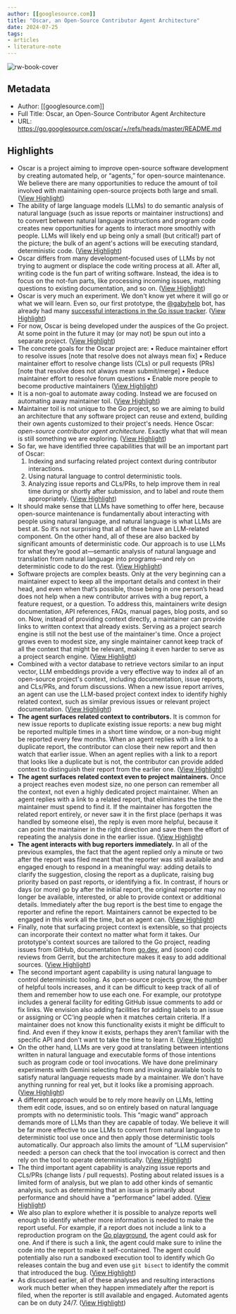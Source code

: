 ```yaml
---
author: [[googlesource.com]]
title: "Oscar, an Open-Source Contributor Agent Architecture"
date: 2024-07-25
tags: 
- articles
- literature-note
---
```

![rw-book-cover](https://readwise-assets.s3.amazonaws.com/static/images/article1.be68295a7e40.png)

## Metadata
- Author: [[googlesource.com]]
- Full Title: Oscar, an Open-Source Contributor Agent Architecture
- URL: https://go.googlesource.com/oscar/+/refs/heads/master/README.md

## Highlights
- Oscar is a project aiming to improve open-source software development by creating automated help, or “agents,” for open-source maintenance. We believe there are many opportunities to reduce the amount of toil involved with maintaining open-source projects both large and small. ([View Highlight](https://read.readwise.io/read/01j3m9h71db1r0qpzjee1xas7j))
- The ability of large language models (LLMs) to do semantic analysis of natural language (such as issue reports or maintainer instructions) and to convert between natural language instructions and program code creates new opportunities for agents to interact more smoothly with people. LLMs will likely end up being only a small (but critical!) part of the picture; the bulk of an agent's actions will be executing standard, deterministic code. ([View Highlight](https://read.readwise.io/read/01j3m9haf5wh8ag65scvfyesa6))
- Oscar differs from many development-focused uses of LLMs by not trying to augment or displace the code writing process at all. After all, writing code is the fun part of writing software. Instead, the idea is to focus on the not-fun parts, like processing incoming issues, matching questions to existing documentation, and so on. ([View Highlight](https://read.readwise.io/read/01j3m9hpx0qsdvaf6sxzpvw7nd))
- Oscar is very much an experiment. We don't know yet where it will go or what we will learn. Even so, our first prototype, the [@gabyhelp](https://github.com/gabyhelp) bot, has already had many [successful interactions in the Go issue tracker](https://github.com/golang/go/issues?q=label%3Agabywins). ([View Highlight](https://read.readwise.io/read/01j3m9j330gx5grp3he1gx2pqf))
- For now, Oscar is being developed under the auspices of the Go project. At some point in the future it may (or may not) be spun out into a separate project. ([View Highlight](https://read.readwise.io/read/01j3m9jaj68qawx81k1jagfdhz))
- The concrete goals for the Oscar project are:
  • Reduce maintainer effort to resolve issues [note that resolve does not always mean fix]
  • Reduce maintainer effort to resolve change lists (CLs) or pull requests (PRs) [note that resolve does not always mean submit/merge]
  • Reduce maintainer effort to resolve forum questions
  • Enable more people to become productive maintainers ([View Highlight](https://read.readwise.io/read/01j3m9jqy9rngq7qa23sqk61yz))
- It is a non-goal to automate away coding. Instead we are focused on automating away maintainer toil. ([View Highlight](https://read.readwise.io/read/01j3m9kdmkpnwhjp04jz536n9p))
- Maintainer toil is not unique to the Go project, so we are aiming to build an architecture that any software project can reuse and extend, building their own agents customized to their project's needs. Hence Oscar: *open-source contributor agent architecture*. Exactly what that will mean is still something we are exploring. ([View Highlight](https://read.readwise.io/read/01j3m9kgf88k7rag9n1j168n7v))
- So far, we have identified three capabilities that will be an important part of Oscar:
  1. Indexing and surfacing related project context during contributor interactions.
  2. Using natural language to control deterministic tools.
  3. Analyzing issue reports and CLs/PRs, to help improve them in real time during or shortly after submission, and to label and route them appropriately. ([View Highlight](https://read.readwise.io/read/01j3m9md26m7bkjsx6myjvztfr))
- It should make sense that LLMs have something to offer here, because open-source maintenance is fundamentally about interacting with people using natural language, and natural language is what LLMs are best at. So it‘s not surprising that all of these have an LLM-related component. On the other hand, all of these are also backed by significant amounts of deterministic code. Our approach is to use LLMs for what they’re good at—semantic analysis of natural language and translation from natural language into programs—and rely on deterministic code to do the rest. ([View Highlight](https://read.readwise.io/read/01j3m9mtddk6s1bmgq0ga32zex))
- Software projects are complex beasts. Only at the very beginning can a maintainer expect to keep all the important details and context in their head, and even when that‘s possible, those being in one person’s head does not help when a new contributor arrives with a bug report, a feature request, or a question. To address this, maintainers write design documentation, API references, FAQs, manual pages, blog posts, and so on. Now, instead of providing context directly, a maintainer can provide links to written context that already exists. Serving as a project search engine is still not the best use of the maintainer's time. Once a project grows even to modest size, any single maintainer cannot keep track of all the context that might be relevant, making it even harder to serve as a project search engine. ([View Highlight](https://read.readwise.io/read/01j3m9nm949zdjf9gkk7y1eetx))
- Combined with a vector database to retrieve vectors similar to an input vector, LLM embeddings provide a very effective way to index all of an open-source project's context, including documentation, issue reports, and CLs/PRs, and forum discussions. When a new issue report arrives, an agent can use the LLM-based project context index to identify highly related context, such as similar previous issues or relevant project documentation. ([View Highlight](https://read.readwise.io/read/01j3m9ptsse077n2bdmwpc6h9m))
- **The agent surfaces related context to contributors.**
  It is common for new issue reports to duplicate existing issue reports: a new bug might be reported multiple times in a short time window, or a non-bug might be reported every few months. When an agent replies with a link to a duplicate report, the contributor can close their new report and then watch that earlier issue. When an agent replies with a link to a report that looks like a duplicate but is not, the contributor can provide added context to distinguish their report from the earlier one. ([View Highlight](https://read.readwise.io/read/01j3m9qtx8fzky07w5ccqa834e))
- **The agent surfaces related context even to project maintainers.**
  Once a project reaches even modest size, no one person can remember all the context, not even a highly dedicated project maintainer. When an agent replies with a link to a related report, that eliminates the time the maintainer must spend to find it. If the maintainer has forgotten the related report entirely, or never saw it in the first place (perhaps it was handled by someone else), the reply is even more helpful, because it can point the maintainer in the right direction and save them the effort of repeating the analysis done in the earlier issue. ([View Highlight](https://read.readwise.io/read/01j3m9r6er9s9aazdyev8p8ypv))
- **The agent interacts with bug reporters immediately.**
  In all of the previous examples, the fact that the agent replied only a minute or two after the report was filed meant that the reporter was still available and engaged enough to respond in a meaningful way: adding details to clarify the suggestion, closing the report as a duplicate, raising bug priority based on past reports, or identifying a fix. In contrast, if hours or days (or more) go by after the initial report, the original reporter may no longer be available, interested, or able to provide context or additional details. Immediately after the bug report is the best time to engage the reporter and refine the report. Maintainers cannot be expected to be engaged in this work all the time, but an agent can. ([View Highlight](https://read.readwise.io/read/01j3m9s5b6hnt1gpbr3s1nxg6e))
- Finally, note that surfacing project context is extensible, so that projects can incorporate their context no matter what form it takes. Our prototype's context sources are tailored to the Go project, reading issues from GitHub, documentation from [go.dev](https://go.dev), and (soon) code reviews from Gerrit, but the architecture makes it easy to add additional sources. ([View Highlight](https://read.readwise.io/read/01j3m9shhf2z5mk0qvzqseyjg2))
- The second important agent capability is using natural language to control deterministic tooling. As open-source projects grow, the number of helpful tools increases, and it can be difficult to keep track of all of them and remember how to use each one. For example, our prototype includes a general facility for editing GitHub issue comments to add or fix links. We envision also adding facilities for adding labels to an issue or assigning or CC‘ing people when it matches certain criteria. If a maintainer does not know this functionality exists it might be difficult to find. And even if they know it exists, perhaps they aren’t familiar with the specific API and don't want to take the time to learn it. ([View Highlight](https://read.readwise.io/read/01j3m9szy06tvwew2dbazmnscg))
- On the other hand, LLMs are very good at translating between intentions written in natural language and executable forms of those intentions such as program code or tool invocations. We have done preliminary experiments with Gemini selecting from and invoking available tools to satisfy natural language requests made by a maintainer. We don't have anything running for real yet, but it looks like a promising approach. ([View Highlight](https://read.readwise.io/read/01j3m9tacqmfkbna8pzgvs9g5k))
- A different approach would be to rely more heavily on LLMs, letting them edit code, issues, and so on entirely based on natural language prompts with no deterministic tools. This “magic wand” approach demands more of LLMs than they are capable of today. We believe it will be far more effective to use LLMs to convert from natural language to deterministic tool use once and then apply those deterministic tools automatically. Our approach also limits the amount of “LLM supervision” needed: a person can check that the tool invocation is correct and then rely on the tool to operate deterministically. ([View Highlight](https://read.readwise.io/read/01j3m9txf1p6xag9t4be8wtaty))
- The third important agent capability is analyzing issue reports and CLs/PRs (change lists / pull requests). Posting about related issues is a limited form of analysis, but we plan to add other kinds of semantic analysis, such as determining that an issue is primarily about performance and should have a “performance” label added. ([View Highlight](https://read.readwise.io/read/01j3m9vhb5c59gwtmk1h56s76h))
- We also plan to explore whether it is possible to analyze reports well enough to identify whether more information is needed to make the report useful. For example, if a report does not include a link to a reproduction program on the [Go playground](https://go.dev/play), the agent could ask for one. And if there is such a link, the agent could make sure to inline the code into the report to make it self-contained. The agent could potentially also run a sandboxed execution tool to identify which Go releases contain the bug and even use `git bisect` to identify the commit that introduced the bug. ([View Highlight](https://read.readwise.io/read/01j3m9w012zvr9my5t3bww6tas))
- As discussed earlier, all of these analyses and resulting interactions work much better when they happen immediately after the report is filed, when the reporter is still available and engaged. Automated agents can be on duty 24/7. ([View Highlight](https://read.readwise.io/read/01j3m9whytdkwn0hpjfc8wwhdh))
